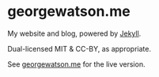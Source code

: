 # georgewatson.me

My website and blog, powered by [Jekyll](https://jekyllrb.com/).

Dual-licensed MIT & CC-BY, as appropriate.

See [georgewatson.me](https://georgewatson.me) for the live version.
